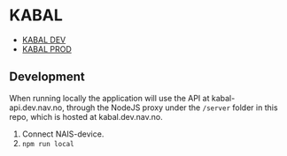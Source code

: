 # KABAL

- [KABAL DEV](https://kabal.dev.nav.no/)
- [KABAL PROD](https://kabal.internal.nav.no/)

## Development
When running locally the application will use the API at kabal-api.dev.nav.no,
through the NodeJS proxy under the `/server` folder in this repo, which is hosted at kabal.dev.nav.no.

1. Connect NAIS-device.
2. `npm run local`
